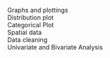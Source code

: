 Graphs and plottings<br>
Distribution plot<br>
Categorical Plot<br>
Spatial data<br>
Data  cleaning<br>
Univariate and Bivariate Analysis<br>
